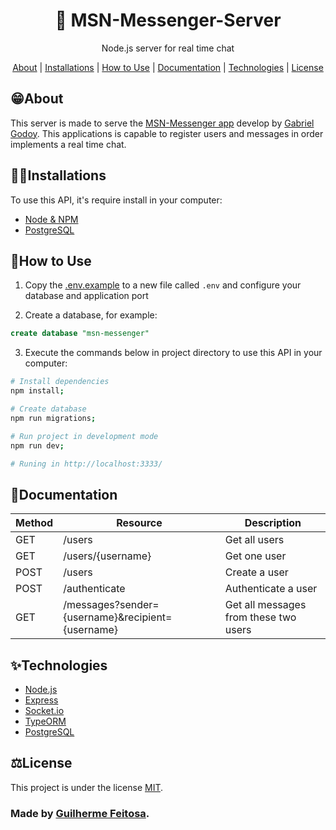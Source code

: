 <h1 align="center">📱 MSN-Messenger-Server</h1>
<p align="center">Node.js server for real time chat</p>

<p align="center">
    <a href="#about">About</a> |
    <a href="#installations">Installations</a> |
    <a href="#how-to-use">How to Use</a> | 
    <a href="#documentation">Documentation</a> | 
    <a href="#technologies">Technologies</a> | 
    <a href="#license">License</a>
</p>

## 😁**About**
This server is made to serve the [MSN-Messenger app](https://github.com/gabegodoy/msn-messenger) develop by [Gabriel Godoy](https://github.com/gabegodoy). This applications is capable to register users and messages in order implements a real time chat.

## 👨‍💻**Installations**
To use this API, it's require install in your computer:
- [Node & NPM](https://nodejs.org/en/download/)
- [PostgreSQL](https://www.postgresql.org/download/)

## 🚀**How to Use**
1. Copy the [.env.example](./.env.example) to a new file called `.env` and configure your database and application port

2. Create a database, for example:
~~~sql
create database "msn-messenger"
~~~

3. Execute the commands below in project directory to use this API in your computer:
~~~bash
# Install dependencies
npm install;

# Create database
npm run migrations;

# Run project in development mode
npm run dev;

# Runing in http://localhost:3333/
~~~

## 📄**Documentation**
| Method | Resource          | Description                            |
| ------ | ----------------- | -------------------------------------- | 
| GET    | /users            | Get all users                          |
| GET    | /users/{username} | Get one user                           |
| POST   | /users            | Create a user                          |
| POST   | /authenticate     | Authenticate a user                    |
| GET    | /messages?sender={username}&recipient={username} | Get all messages from these two users |
## ✨**Technologies**
- [Node.js](https://nodejs.org/en/docs/)
- [Express](https://expressjs.com/)
- [Socket.io](https://socket.io/)
- [TypeORM](https://typeorm.io/)
- [PostgreSQL](https://www.postgresql.org/docs/)

## ⚖**License**
This project is under the license [MIT](./LICENSE).

### Made by [Guilherme Feitosa](https://github.com/Guilherme-FCM/).